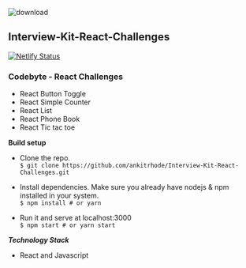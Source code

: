 ![download](https://github.com/rixiobarrios/react-coderbyte-assessment/assets/55994508/82d696ed-4bc6-48fc-b1b7-1ca607c097d8)

## Interview-Kit-React-Challenges

[![Netlify Status](https://api.netlify.com/api/v1/badges/5f232b88-7108-4c6d-9e30-9c4c85c9c14d/deploy-status)](https://app.netlify.com/sites/spiffy-beijinho-afcd53/deploys)

### Codebyte - React Challenges

- React Button Toggle
- React Simple Counter
- React List
- React Phone Book
- React Tic tac toe

**Build setup**
- Clone the repo.  
```$ git clone https://github.com/ankitrhode/Interview-Kit-React-Challenges.git```

- Install dependencies. Make sure you already have nodejs & npm installed in your system.  
```$ npm install # or yarn```

- Run it and serve at localhost:3000   
```$ npm start # or yarn start```

***Technology Stack***  
- React and Javascript
